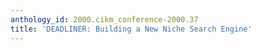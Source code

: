 ```yaml
---
anthology_id: 2000.cikm_conference-2000.37
title: 'DEADLINER: Building a New Niche Search Engine'
---
```


